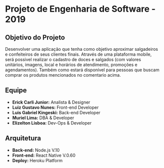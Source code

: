 # Projeto de Engenharia de Software - 2019

**Objetivo do Projeto**
-----------------------
Desenvolver uma aplicação que tenha como objetivo aproximar salgadeiros e confeiteiros de seus clientes finais.
Através de uma plataforma mobile, será possivel realizar o cadastro de doces e salgados (com valores unitários, imagens, local e horários de atendimento, promoções e agendamentos). Também como estará disponível para pessoas que buscam comprar os produtos mencionados no comentario acima.

 **Equipe**
 --------------------------
  * __Erick Carli Junior:__ Analista & Designer
  * __Luiz Gustavo Nunes:__ Front-end Developer
  * __Luis Gabriel Kingeski:__ Back-end Developer
  * __Muriel Lima:__ DBA & Developer
  * __Elizelton Lisboa:__ Dev-Ops & Developer

**Arquitetura**
---------------
* __Back-end:__ Node.js V.10
* __Front-end:__ React Native V.0.60
* __Deploy:__ Heroku Platform
